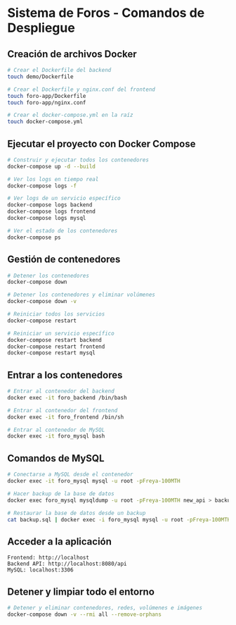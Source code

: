 # Sistema de Foros - Comandos de Despliegue

## Creación de archivos Docker

```bash
# Crear el Dockerfile del backend
touch demo/Dockerfile

# Crear el Dockerfile y nginx.conf del frontend
touch foro-app/Dockerfile
touch foro-app/nginx.conf

# Crear el docker-compose.yml en la raíz
touch docker-compose.yml
```

## Ejecutar el proyecto con Docker Compose

```bash
# Construir y ejecutar todos los contenedores
docker-compose up -d --build

# Ver los logs en tiempo real
docker-compose logs -f

# Ver logs de un servicio específico
docker-compose logs backend
docker-compose logs frontend
docker-compose logs mysql

# Ver el estado de los contenedores
docker-compose ps
```

## Gestión de contenedores

```bash
# Detener los contenedores
docker-compose down

# Detener los contenedores y eliminar volúmenes
docker-compose down -v

# Reiniciar todos los servicios
docker-compose restart

# Reiniciar un servicio específico
docker-compose restart backend
docker-compose restart frontend
docker-compose restart mysql
```

## Entrar a los contenedores

```bash
# Entrar al contenedor del backend
docker exec -it foro_backend /bin/bash

# Entrar al contenedor del frontend
docker exec -it foro_frontend /bin/sh

# Entrar al contenedor de MySQL
docker exec -it foro_mysql bash
```

## Comandos de MySQL

```bash
# Conectarse a MySQL desde el contenedor
docker exec -it foro_mysql mysql -u root -pFreya-100MTH

# Hacer backup de la base de datos
docker exec foro_mysql mysqldump -u root -pFreya-100MTH new_api > backup.sql

# Restaurar la base de datos desde un backup
cat backup.sql | docker exec -i foro_mysql mysql -u root -pFreya-100MTH new_api
```

## Acceder a la aplicación

```
Frontend: http://localhost
Backend API: http://localhost:8080/api
MySQL: localhost:3306
```

## Detener y limpiar todo el entorno

```bash
# Detener y eliminar contenedores, redes, volúmenes e imágenes
docker-compose down -v --rmi all --remove-orphans
```